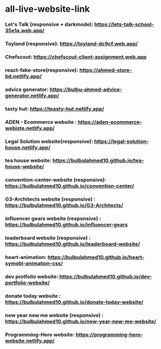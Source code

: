 # all-live-website-link
### Let's Talk (responsive + darkmode): https://lets-talk-school-35e1a.web.app/
### Toyland (responsive): https://toyland-dc9cf.web.app/
### Chefscout: https://chefscout-client-assignment.web.app
### react-fake-store(responsive): https://ahmed-store-bd.netlify.app/
### advice generator: https://bulbu-ahmed-advice-generator.netlify.app/
### tasty hut: https://teasty-hut.netlify.app/
### ADEN - Ecommerce website : https://aden-ecommerce-webiste.netlify.app/
### Legal Solution website(responsive): https://legal-solution-house.netlify.app/
### tea house website: https://bulbulahmed10.github.io/tea-house-website/
### convention-center-website (responsive): https://bulbulahmed10.github.io/convention-center/
### G3-Architects website (responsive) : https://bulbulahmed10.github.io/G3-Architects/
### influencer gears website (responsive) : https://bulbulahmed10.github.io/influencer-gears
### leaderboard website (responsive) : https://bulbulahmed10.github.io/leaderboard-website/
### heart-animation: https://bulbulahmed10.github.io/heart-symobl-animation-css/
### dev protfolio website: https://bulbulahmed10.github.io/dev-portfolio-website/
### donate today website  : https://bulbulahmed10.github.io/donate-today-website/
### new year new me website (responsive) : https://bulbulahmed10.github.io/new-year-new-me-website/
### Programming-Hero website:  https://programming-hero-website.netlify.app/

